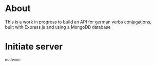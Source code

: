 # About

This is a work in progress to build an API for german verbs conjugations, built with Express.js and using a MongoDB database

# Initiate server

`nodemon`
